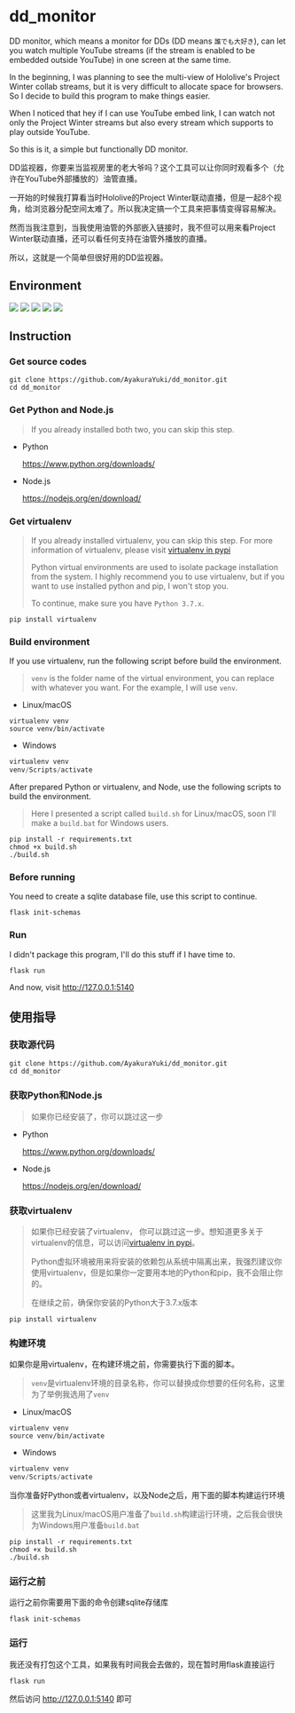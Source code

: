 # dd_monitor

DD monitor, which means a monitor for DDs (DD means `誰でも大好き`), can let you watch multiple YouTube streams (if the stream is enabled to be embedded outside YouTube) in one screen at the same time.

In the beginning, I was planning to see the multi-view of Hololive's Project Winter collab streams, but it is very difficult to allocate space for browsers. So I decide to build this program to make things easier.

When I noticed that hey if I can use YouTube embed link, I can watch not only the Project Winter streams but also every stream which supports to play outside YouTube.

So this is it, a simple but functionally DD monitor.

DD监视器，你要来当监视房里的老大爷吗？这个工具可以让你同时观看多个（允许在YouTube外部播放的）油管直播。

一开始的时候我打算看当时Hololive的Project Winter联动直播，但是一起8个视角，给浏览器分配空间太难了。所以我决定搞一个工具来把事情变得容易解决。

然而当我注意到，当我使用油管的外部嵌入链接时，我不但可以用来看Project Winter联动直播，还可以看任何支持在油管外播放的直播。

所以，这就是一个简单但很好用的DD监视器。

## Environment

<p>
    <img src="https://img.shields.io/badge/Python-3.7.4-blue?logo=python&style=flat-square">
    <img src="https://img.shields.io/badge/Flask-1.1.1-blue?logo=flask&style=flat-square">
    <img src="https://img.shields.io/badge/sqlite3-3.24.0-green?logo=sqlite&style=flat-square">
    <img src="https://img.shields.io/badge/vue--cli-3.10.0-brightgreen?logo=vue-cli&style=flat-square">
    <img src="https://img.shields.io/badge/vue-2.6.10-brightgreen?logo=vue&style=flat-square">
</p>

## Instruction

### Get source codes

```shell script
git clone https://github.com/AyakuraYuki/dd_monitor.git
cd dd_monitor
```

### Get Python and Node.js

> If you already installed both two, you can skip this step.

* Python

    https://www.python.org/downloads/

* Node.js

    https://nodejs.org/en/download/

### Get virtualenv

> If you already installed virtualenv, you can skip this step. For more information of virtualenv, please visit [virtualenv in pypi](https://pypi.org/project/virtualenv/)
>
> Python virtual environments are used to isolate package installation from the system. I highly recommend you to use virtualenv, but if you want to use installed python and pip, I won't stop you.
>
> To continue, make sure you have `Python 3.7.x`.

```shell script
pip install virtualenv
```

### Build environment

If you use virtualenv, run the following script before build the environment.

> `venv` is the folder name of the virtual environment, you can replace with whatever you want. For the example, I will use `venv`.

* Linux/macOS

```shell script
virtualenv venv
source venv/bin/activate
```

* Windows

```powershell
virtualenv venv
venv/Scripts/activate
```

After prepared Python or virtualenv, and Node, use the following scripts to build the environment.

> Here I presented a script called `build.sh` for Linux/macOS, soon I'll make a `build.bat` for Windows users.

```shell script
pip install -r requirements.txt
chmod +x build.sh
./build.sh
```

### Before running

You need to create a sqlite database file, use this script to continue.

```shell script
flask init-schemas
```

### Run

I didn't package this program, I'll do this stuff if I have time to.

```shell script
flask run
```

And now, visit http://127.0.0.1:5140

## 使用指导

### 获取源代码

```shell script
git clone https://github.com/AyakuraYuki/dd_monitor.git
cd dd_monitor
```

### 获取Python和Node.js

> 如果你已经安装了，你可以跳过这一步

* Python

    https://www.python.org/downloads/

* Node.js

    https://nodejs.org/en/download/

### 获取virtualenv

> 如果你已经安装了virtualenv， 你可以跳过这一步。想知道更多关于virtualenv的信息，可以访问[virtualenv in pypi](https://pypi.org/project/virtualenv/)。
>
> Python虚拟环境被用来将安装的依赖包从系统中隔离出来，我强烈建议你使用virtualenv，但是如果你一定要用本地的Python和pip，我不会阻止你的。
>
> 在继续之前，确保你安装的Python大于3.7.x版本

```shell script
pip install virtualenv
```

### 构建环境

如果你是用virtualenv，在构建环境之前，你需要执行下面的脚本。

> `venv`是virtualenv环境的目录名称，你可以替换成你想要的任何名称，这里为了举例我选用了`venv`

* Linux/macOS

```shell script
virtualenv venv
source venv/bin/activate
```

* Windows

```powershell
virtualenv venv
venv/Scripts/activate
```

当你准备好Python或者virtualenv，以及Node之后，用下面的脚本构建运行环境

> 这里我为Linux/macOS用户准备了`build.sh`构建运行环境，之后我会很快为Windows用户准备`build.bat`

```shell script
pip install -r requirements.txt
chmod +x build.sh
./build.sh
```

### 运行之前

运行之前你需要用下面的命令创建sqlite存储库

```shell script
flask init-schemas
```

### 运行

我还没有打包这个工具，如果我有时间我会去做的，现在暂时用flask直接运行

```shell script
flask run
```

然后访问 http://127.0.0.1:5140 即可
